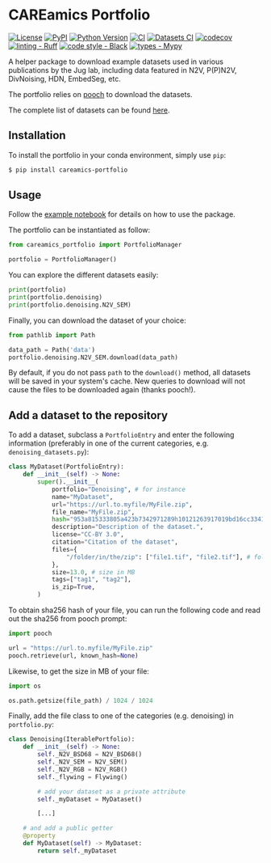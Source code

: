 # CAREamics Portfolio

[![License](https://img.shields.io/pypi/l/careamics-portfolio.svg?color=green)](https://github.com/juglab-torch/careamics-portfolio/raw/main/LICENSE)
[![PyPI](https://img.shields.io/pypi/v/careamics-portfolio.svg?color=green)](https://pypi.org/project/careamics-portfolio)
[![Python Version](https://img.shields.io/pypi/pyversions/careamics-portfolio.svg?color=green)](https://python.org)
[![CI](https://github.com/juglab-torch/careamics-portfolio/actions/workflows/ci.yml/badge.svg)](https://github.com/juglab-torch/careamics-portfolio/actions/workflows/ci.yml)
[![Datasets CI](https://github.com/juglab-torch/careamics-portfolio/actions/workflows/datasets_ci.yml/badge.svg)](https://github.com/juglab-torch/careamics-portfolio/actions/workflows/datasets_ci.yml)
[![codecov](https://codecov.io/gh/juglab-torch/careamics-portfolio/branch/main/graph/badge.svg)](https://codecov.io/gh/juglab-torch/careamics-portfolio)
[![linting - Ruff](https://img.shields.io/endpoint?url=https://raw.githubusercontent.com/charliermarsh/ruff/main/assets/badge/v0.json)](https://github.com/charliermarsh/ruff) 
[![code style - Black](https://img.shields.io/badge/code%20style-black-000000.svg)](https://github.com/psf/black) 
[![types - Mypy](https://img.shields.io/badge/types-Mypy-blue.svg)](https://github.com/python/mypy) 

A helper package to download example datasets used in various publications by the Jug lab, including data featured in N2V, P(P)N2V, DivNoising, HDN, EmbedSeg, etc.

The portfolio relies on [pooch](https://github.com/fatiando/pooch) to download the datasets.

The complete list of datasets can be found [here](https://raw.githubusercontent.com/CAREamics/careamics-portfolio/src/careamics_portfolio/datasets/datasets.json).


## Installation

To install the portfolio in your conda environment, simply use `pip`:
```bash
$ pip install careamics-portfolio
```

## Usage

Follow the [example notebook](examples/example.ipynb) for details on how to use the package.

The portfolio can be instantiated as follow:

```python
from careamics_portfolio import PortfolioManager

portfolio = PortfolioManager()
```

You can explore the different datasets easily:
```python
print(portfolio)
print(portfolio.denoising)
print(portfolio.denoising.N2V_SEM)
```

Finally, you can download the dataset of your choice:
```python
from pathlib import Path

data_path = Path('data')
portfolio.denoising.N2V_SEM.download(data_path)
```

By default, if you do not pass `path` to the `download()` method, all datasets
will be saved in your system's cache. New queries to download will not cause
the files to be downloaded again (thanks pooch!).

## Add a dataset to the repository

To add a dataset, subclass a `PortfolioEntry` and enter the following information 
(preferably in one of the current categories, e.g. `denoising_datasets.py`):
```python
class MyDataset(PortfolioEntry):
    def __init__(self) -> None:
        super().__init__(
            portfolio="Denoising", # for instance
            name="MyDataset",
            url="https://url.to.myfile/MyFile.zip",
            file_name="MyFile.zip",
            hash="953a815333805a423b7342971289h10121263917019bd16cc3341", # sha256
            description="Description of the dataset.",
            license="CC-BY 3.0",
            citation="Citation of the dataset",
            files={
                "/folder/in/the/zip": ["file1.tif", "file2.tif"], # folder can be "."
            },
            size=13.0, # size in MB
            tags=["tag1", "tag2"],
            is_zip=True,
        )
```

To obtain sha256 hash of your file, you can run the following code and read out
the sha256 from pooch prompt:
```python
import pooch

url = "https://url.to.myfile/MyFile.zip"
pooch.retrieve(url, known_hash=None)
```

Likewise, to get the size in MB of your file:
```python
import os

os.path.getsize(file_path) / 1024 / 1024
```

Finally, add the file class to one of the categories (e.g. denoising) in 
`portfolio.py`:
```python
class Denoising(IterablePortfolio):
    def __init__(self) -> None:
        self._N2V_BSD68 = N2V_BSD68()
        self._N2V_SEM = N2V_SEM()
        self._N2V_RGB = N2V_RGB()
        self._flywing = Flywing()

        # add your dataset as a private attribute
        self._myDataset = MyDataset()

        [...]

    # and add a public getter
    @property
    def MyDataset(self) -> MyDataset:
        return self._myDataset
```
